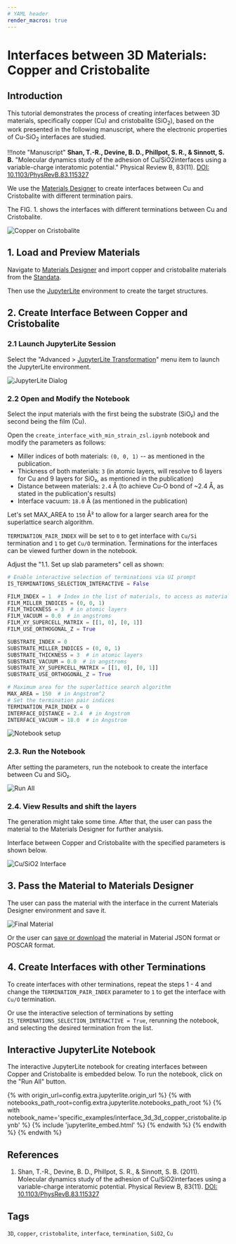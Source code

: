 ```yaml
---
# YAML header
render_macros: true
---
```


# Interfaces between 3D Materials: Copper and Cristobalite

## Introduction

This tutorial demonstrates the process of creating interfaces between 3D materials, specifically copper (Cu) and cristobalite (SiO<sub>2</sub>), based on the work presented in the following manuscript, where the electronic properties of Cu-SiO<sub>2</sub> interfaces are studied.

!!!note "Manuscript"
    **Shan, T.-R., Devine, B. D., Phillpot, S. R., & Sinnott, S. B.** 
    "Molecular dynamics study of the adhesion of Cu/SiO2interfaces using a variable-charge interatomic potential."
    Physical Review B, 83(11). 
    [DOI: 10.1103/PhysRevB.83.115327](https://doi.org/10.1103/PhysRevB.83.115327) 


We use the [Materials Designer](../../../materials-designer/overview.md) to create interfaces between Cu and Cristobalite with different termination pairs.

The FIG. 1. shows the interfaces with different terminations between Cu and Cristobalite.

![Copper on Cristobalite](/images/tutorials/materials/interfaces/interface_3d_3d_copper_cristobalite/0-figure-from-manuscript.webp   "Copper on Cristobalite, FIG. 1")


## 1. Load and Preview Materials

Navigate to [Materials Designer](../../../materials-designer/overview.md) and import copper and cristobalite materials from the [Standata](../../../materials-designer/header-menu/input-output/standata-import.md).

Then use the [JupyterLite](../../../jupyterlite/overview.md) environment to create the target structures.


## 2. Create Interface Between Copper and Cristobalite

### 2.1 Launch JupyterLite Session

Select the "Advanced > [JupyterLite Transformation](../../../materials-designer/header-menu/advanced/jupyterlite-dialog.md)" menu item to launch the JupyterLite environment.

![JupyterLite Dialog](/images/jupyterlite/md-advanced-jl.webp "JupyterLite Dialog")


### 2.2 Open and Modify the Notebook

Select the input materials with the first being the substrate (SiO₂) and the second being the film (Cu).

Open the `create_interface_with_min_strain_zsl.ipynb` notebook and modify the parameters as follows:

- Miller indices of both materials: `(0, 0, 1)` -- as mentioned in the publication.
- Thickness of both materials: `3` (in atomic layers, will resolve to 6 layers for Cu and 9 layers for SiO₂, as mentioned in the publication)
- Distance between materials: `2.4` Å (to achieve Cu-O bond of ~2.4 Å, as stated in the publication's results)
- Interface vacuum: `18.0` Å (as mentioned in the publication)

Let's set MAX_AREA to `150` Å² to allow for a larger search area for the superlattice search algorithm.

`TERMINATION_PAIR_INDEX` will be set to `0` to get interface with `Cu/Si` termination and `1` to get `Cu/O` termination. Terminations for the interfaces can be viewed further down in the notebook. 


Adjust the "1.1. Set up slab parameters" cell as shown:

```python
# Enable interactive selection of terminations via UI prompt
IS_TERMINATIONS_SELECTION_INTERACTIVE = False

FILM_INDEX = 1  # Index in the list of materials, to access as materials[FILM_INDEX]
FILM_MILLER_INDICES = (0, 0, 1)
FILM_THICKNESS = 3  # in atomic layers
FILM_VACUUM = 0.0  # in angstroms
FILM_XY_SUPERCELL_MATRIX = [[1, 0], [0, 1]]
FILM_USE_ORTHOGONAL_Z = True

SUBSTRATE_INDEX = 0
SUBSTRATE_MILLER_INDICES = (0, 0, 1)
SUBSTRATE_THICKNESS = 3  # in atomic layers
SUBSTRATE_VACUUM = 0.0  # in angstroms
SUBSTRATE_XY_SUPERCELL_MATRIX = [[1, 0], [0, 1]]
SUBSTRATE_USE_ORTHOGONAL_Z = True

# Maximum area for the superlattice search algorithm
MAX_AREA = 150  # in Angstrom^2
# Set the termination pair indices
TERMINATION_PAIR_INDEX = 0
INTERFACE_DISTANCE = 2.4  # in Angstrom
INTERFACE_VACUUM = 18.0  # in Angstrom
```

![Notebook setup](/images/tutorials/materials/interfaces/interface_3d_3d_copper_cristobalite/1-jl-setup-notebook.webp "Notebook setup")


### 2.3. Run the Notebook

After setting the parameters, run the notebook to create the interface between Cu and SiO₂.

![Run All](/images/jupyterlite/run-all.webp "Run All")

### 2.4. View Results and shift the layers

The generation might take some time.
After that, the user can pass the material to the Materials Designer for further analysis.

Interface between Copper and Cristobalite with the specified parameters is shown below.

![Cu/SiO2 Interface](/images/tutorials/materials/interfaces/interface_3d_3d_copper_cristobalite/2-jl-result-preview.webp "Cu/SiO2 Interface")


## 3. Pass the Material to Materials Designer

The user can pass the material with the interface in the current Materials Designer environment and save it.

![Final Material](/images/tutorials/materials/interfaces/interface_3d_3d_copper_cristobalite/4-wave-result.webp "Cu/SiO2 Interface")

Or the user can [save or download](../../../materials-designer/header-menu/input-output.md) the material in Material JSON format or POSCAR format.

## 4. Create Interfaces with other Terminations

To create interfaces with other terminations, repeat the steps 1 - 4 and change the `TERMINATION_PAIR_INDEX` parameter to `1` to get the interface with `Cu/O` termination.

Or use the interactive selection of terminations by setting `IS_TERMINATIONS_SELECTION_INTERACTIVE = True`, rerunning the notebook, and selecting the desired termination from the list. 


## Interactive JupyterLite Notebook

The interactive JupyterLite notebook for creating interfaces between Copper and Cristobalite is embedded below. To run the notebook, click on the "Run All" button.


{% with origin_url=config.extra.jupyterlite.origin_url %}
{% with notebooks_path_root=config.extra.jupyterlite.notebooks_path_root %}
{% with notebook_name='specific_examples/interface_3d_3d_copper_cristobalite.ipynb' %}
{% include 'jupyterlite_embed.html' %}
{% endwith %}
{% endwith %}
{% endwith %}

## References

1. Shan, T.-R., Devine, B. D., Phillpot, S. R., & Sinnott, S. B. (2011). 
    Molecular dynamics study of the adhesion of Cu/SiO2interfaces using a variable-charge interatomic potential. Physical Review B, 83(11). 
    [DOI: 10.1103/PhysRevB.83.115327](https://doi.org/10.1103/PhysRevB.83.115327)

## Tags

`3D`, `copper`, `cristobalite`, `interface`, `termination`, `SiO2`, `Cu`
